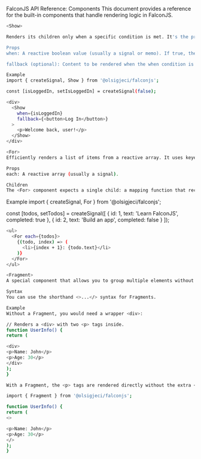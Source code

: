 FalconJS API Reference: Components
This document provides a reference for the built-in components that handle rendering logic in FalconJS.

```bash
<Show>

Renders its children only when a specific condition is met. It's the primary way to handle conditional rendering.

Props
when: A reactive boolean value (usually a signal or memo). If true, the children are rendered.

fallback (optional): Content to be rendered when the when condition is false.
```

```bash
Example
import { createSignal, Show } from '@olsigjeci/falconjs';

const [isLoggedIn, setIsLoggedIn] = createSignal(false);

<div>
  <Show
    when={isLoggedIn}
    fallback={<button>Log In</button>}
  >
    <p>Welcome back, user!</p>
  </Show>
</div>
```

```bash
<For>
Efficiently renders a list of items from a reactive array. It uses keyed reconciliation to minimize DOM updates, making it highly performant for dynamic lists.

Props
each: A reactive array (usually a signal).

Children
The <For> component expects a single child: a mapping function that receives an item from the array and its index, and returns the content to be rendered for that item.
```

Example
import { createSignal, For } from '@olsigjeci/falconjs';

const [todos, setTodos] = createSignal([
{ id: 1, text: 'Learn FalconJS', completed: true },
{ id: 2, text: 'Build an app', completed: false }
]);

```bash
<ul>
  <For each={todos}>
    {(todo, index) => (
      <li>{index + 1}: {todo.text}</li>
    )}
  </For>
</ul>
```

```bash
<Fragment>
A special component that allows you to group multiple elements without adding an extra wrapper node to the DOM. This is useful for keeping your HTML output clean.

Syntax
You can use the shorthand <>...</> syntax for Fragments.

Example
Without a Fragment, you would need a wrapper <div>:

// Renders a <div> with two <p> tags inside.
function UserInfo() {
return (

<div>
<p>Name: John</p>
<p>Age: 30</p>
</div>
);
}

With a Fragment, the <p> tags are rendered directly without the extra <div>:

import { Fragment } from '@olsigjeci/falconjs';

function UserInfo() {
return (
<>

<p>Name: John</p>
<p>Age: 30</p>
</>
);
}
```

